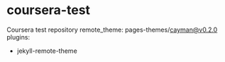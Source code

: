 # coursera-test
Coursera test repository
remote_theme: pages-themes/cayman@v0.2.0
plugins:
- jekyll-remote-theme